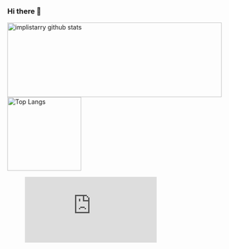 ### Hi there 👋

<!--
**implistarry/implistarry** is a ✨ _special_ ✨ repository because its `README.md` (this file) appears on your GitHub profile.

Here are some ideas to get you started:

- 🔭 I’m currently working on ...
- 🌱 I’m currently learning ...
- 👯 I’m looking to collaborate on ...
- 🤔 I’m looking for help with ...
- 💬 Ask me about ...
- 📫 How to reach me: ...
- 😄 Pronouns: ...
- ⚡ Fun fact: ...
-->

<a href="https://github.com/anuraghazra/github-readme-stats">
  <img align="center" src="https://github-readme-stats.vercel.app/api?username=implistarry&hide=prs&count_private=true&show_icons=true&theme=material-palenight" alt="implistarry github stats" width="488" height="170" />
</a>
<a href="https://github.com/anuraghazra/github-readme-stats">
  <img align="center" src="https://github-readme-stats.vercel.app/api/top-langs/?username=implistarry&layout=compact&theme=material-palenight" alt="Top Langs" height="168" />
</a>
<figure><embed src="https://wakatime.com/share/@274a1cb8-1d49-4ae0-800d-b081650134cf/9c6b5269-c94d-4c10-ac29-ac4e21c4f881.svg"></embed></figure>
